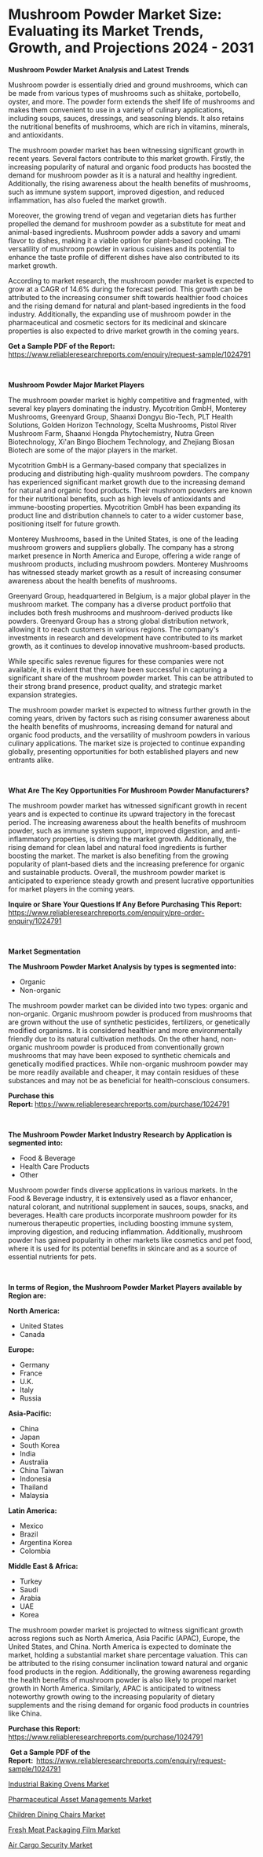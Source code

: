 <p><h1>Mushroom Powder Market Size: Evaluating its Market Trends, Growth, and Projections 2024 - 2031</h1></p><p><strong>Mushroom Powder Market Analysis and Latest Trends</strong></p>
<p><p>Mushroom powder is essentially dried and ground mushrooms, which can be made from various types of mushrooms such as shiitake, portobello, oyster, and more. The powder form extends the shelf life of mushrooms and makes them convenient to use in a variety of culinary applications, including soups, sauces, dressings, and seasoning blends. It also retains the nutritional benefits of mushrooms, which are rich in vitamins, minerals, and antioxidants.</p><p>The mushroom powder market has been witnessing significant growth in recent years. Several factors contribute to this market growth. Firstly, the increasing popularity of natural and organic food products has boosted the demand for mushroom powder as it is a natural and healthy ingredient. Additionally, the rising awareness about the health benefits of mushrooms, such as immune system support, improved digestion, and reduced inflammation, has also fueled the market growth.</p><p>Moreover, the growing trend of vegan and vegetarian diets has further propelled the demand for mushroom powder as a substitute for meat and animal-based ingredients. Mushroom powder adds a savory and umami flavor to dishes, making it a viable option for plant-based cooking. The versatility of mushroom powder in various cuisines and its potential to enhance the taste profile of different dishes have also contributed to its market growth.</p><p>According to market research, the mushroom powder market is expected to grow at a CAGR of 14.6% during the forecast period. This growth can be attributed to the increasing consumer shift towards healthier food choices and the rising demand for natural and plant-based ingredients in the food industry. Additionally, the expanding use of mushroom powder in the pharmaceutical and cosmetic sectors for its medicinal and skincare properties is also expected to drive market growth in the coming years.</p></p>
<p><strong>Get a Sample PDF of the Report:&nbsp;</strong> <a href="https://www.reliableresearchreports.com/enquiry/request-sample/1024791">https://www.reliableresearchreports.com/enquiry/request-sample/1024791</a></p>
<p>&nbsp;</p>
<p><strong>Mushroom Powder Major Market Players</strong></p>
<p><p>The mushroom powder market is highly competitive and fragmented, with several key players dominating the industry. Mycotrition GmbH, Monterey Mushrooms, Greenyard Group, Shaanxi Dongyu Bio-Tech, PLT Health Solutions, Golden Horizon Technology, Scelta Mushrooms, Pistol River Mushroom Farm, Shaanxi Hongda Phytochemistry, Nutra Green Biotechnology, Xi'an Bingo Biochem Technology, and Zhejiang Biosan Biotech are some of the major players in the market.</p><p>Mycotrition GmbH is a Germany-based company that specializes in producing and distributing high-quality mushroom powders. The company has experienced significant market growth due to the increasing demand for natural and organic food products. Their mushroom powders are known for their nutritional benefits, such as high levels of antioxidants and immune-boosting properties. Mycotrition GmbH has been expanding its product line and distribution channels to cater to a wider customer base, positioning itself for future growth.</p><p>Monterey Mushrooms, based in the United States, is one of the leading mushroom growers and suppliers globally. The company has a strong market presence in North America and Europe, offering a wide range of mushroom products, including mushroom powders. Monterey Mushrooms has witnessed steady market growth as a result of increasing consumer awareness about the health benefits of mushrooms.</p><p>Greenyard Group, headquartered in Belgium, is a major global player in the mushroom market. The company has a diverse product portfolio that includes both fresh mushrooms and mushroom-derived products like powders. Greenyard Group has a strong global distribution network, allowing it to reach customers in various regions. The company's investments in research and development have contributed to its market growth, as it continues to develop innovative mushroom-based products.</p><p>While specific sales revenue figures for these companies were not available, it is evident that they have been successful in capturing a significant share of the mushroom powder market. This can be attributed to their strong brand presence, product quality, and strategic market expansion strategies.</p><p>The mushroom powder market is expected to witness further growth in the coming years, driven by factors such as rising consumer awareness about the health benefits of mushrooms, increasing demand for natural and organic food products, and the versatility of mushroom powders in various culinary applications. The market size is projected to continue expanding globally, presenting opportunities for both established players and new entrants alike.</p></p>
<p>&nbsp;</p>
<p><strong>What Are The Key Opportunities For Mushroom Powder Manufacturers?</strong></p>
<p><p>The mushroom powder market has witnessed significant growth in recent years and is expected to continue its upward trajectory in the forecast period. The increasing awareness about the health benefits of mushroom powder, such as immune system support, improved digestion, and anti-inflammatory properties, is driving the market growth. Additionally, the rising demand for clean label and natural food ingredients is further boosting the market. The market is also benefiting from the growing popularity of plant-based diets and the increasing preference for organic and sustainable products. Overall, the mushroom powder market is anticipated to experience steady growth and present lucrative opportunities for market players in the coming years.</p></p>
<p><strong>Inquire or Share Your Questions If Any Before Purchasing This Report:</strong> <a href="https://www.reliableresearchreports.com/enquiry/pre-order-enquiry/1024791">https://www.reliableresearchreports.com/enquiry/pre-order-enquiry/1024791</a></p>
<p>&nbsp;</p>
<p><strong>Market Segmentation</strong></p>
<p><strong>The Mushroom Powder Market Analysis by types is segmented into:</strong></p>
<p><ul><li>Organic</li><li>Non-organic</li></ul></p>
<p><p>The mushroom powder market can be divided into two types: organic and non-organic. Organic mushroom powder is produced from mushrooms that are grown without the use of synthetic pesticides, fertilizers, or genetically modified organisms. It is considered healthier and more environmentally friendly due to its natural cultivation methods. On the other hand, non-organic mushroom powder is produced from conventionally grown mushrooms that may have been exposed to synthetic chemicals and genetically modified practices. While non-organic mushroom powder may be more readily available and cheaper, it may contain residues of these substances and may not be as beneficial for health-conscious consumers.</p></p>
<p><strong>Purchase this Report:&nbsp;</strong><a href="https://www.reliableresearchreports.com/purchase/1024791">https://www.reliableresearchreports.com/purchase/1024791</a></p>
<p>&nbsp;</p>
<p><strong>The Mushroom Powder Market Industry Research by Application is segmented into:</strong></p>
<p><ul><li>Food & Beverage</li><li>Health Care Products</li><li>Other</li></ul></p>
<p><p>Mushroom powder finds diverse applications in various markets. In the Food & Beverage industry, it is extensively used as a flavor enhancer, natural colorant, and nutritional supplement in sauces, soups, snacks, and beverages. Health care products incorporate mushroom powder for its numerous therapeutic properties, including boosting immune system, improving digestion, and reducing inflammation. Additionally, mushroom powder has gained popularity in other markets like cosmetics and pet food, where it is used for its potential benefits in skincare and as a source of essential nutrients for pets.</p></p>
<p>&nbsp;</p>
<p><strong>In terms of Region, the Mushroom Powder Market Players available by Region are:</strong></p>
<p>
    <p> <strong> North America: </strong>
        <ul>
            <li>United States</li>
            <li>Canada</li>
        </ul>
        </p> 
    <p> <strong> Europe: </strong>
        <ul>
            <li>Germany</li>
            <li>France</li>
            <li>U.K.</li>
            <li>Italy</li>
            <li>Russia</li>
        </ul>
        </p> 
    <p> <strong> Asia-Pacific: </strong>
        <ul>
            <li>China</li>
            <li>Japan</li>
            <li>South Korea</li>
            <li>India</li>
            <li>Australia</li>
            <li>China Taiwan</li>
            <li>Indonesia</li>
            <li>Thailand</li>
            <li>Malaysia</li>
        </ul>
        </p> 
    <p> <strong> Latin America: </strong>
        <ul>
            <li>Mexico</li>
            <li>Brazil</li>
            <li>Argentina Korea</li>
            <li>Colombia</li>
        </ul>
        </p> 
    <p> <strong> Middle East & Africa: </strong>
        <ul>
            <li>Turkey</li>
            <li>Saudi</li>
            <li>Arabia</li>
            <li>UAE</li>
            <li>Korea</li>
        </ul>
    </p>
    </p>
<p><p>The mushroom powder market is projected to witness significant growth across regions such as North America, Asia Pacific (APAC), Europe, the United States, and China. North America is expected to dominate the market, holding a substantial market share percentage valuation. This can be attributed to the rising consumer inclination toward natural and organic food products in the region. Additionally, the growing awareness regarding the health benefits of mushroom powder is also likely to propel market growth in North America. Similarly, APAC is anticipated to witness noteworthy growth owing to the increasing popularity of dietary supplements and the rising demand for organic food products in countries like China.</p></p>
<p><strong>Purchase this Report: </strong><a href="https://www.reliableresearchreports.com/purchase/1024791">https://www.reliableresearchreports.com/purchase/1024791</a></p>
<p>&nbsp;<strong>Get a Sample PDF of the Report:&nbsp;&nbsp;</strong><a href="https://www.reliableresearchreports.com/enquiry/request-sample/1024791">https://www.reliableresearchreports.com/enquiry/request-sample/1024791</a></p>
<p><strong></strong></p>
<p><p><a href="https://github.com/melchekhinf/Market-Research-Report-List-2/blob/main/industrial-baking-ovens-market.md">Industrial Baking Ovens Market</a></p><p><a href="https://medium.com/@michellebutler19/pharmaceutical-asset-managements-market-trends-forecast-and-competitive-analysis-to-2031-3162d4fd3a2d">Pharmaceutical Asset Managements Market</a></p><p><a href="https://medium.com/@michellebutler19/children-dining-chairs-market-report-reveals-the-latest-trends-and-growth-opportunities-of-this-378e21214e35">Children Dining Chairs Market</a></p><p><a href="https://www.linkedin.com/pulse/fresh-meat-packaging-film-market-comprehensive-report-its-b7o6e?trackingId=c%2B%2BeF%2B7%2FQ420N9%2F3O23OdQ%3D%3D">Fresh Meat Packaging Film Market</a></p><p><a href="https://github.com/merzlyukov93/Market-Research-Report-List-2/blob/main/air-cargo-security-market.md">Air Cargo Security Market</a></p></p>